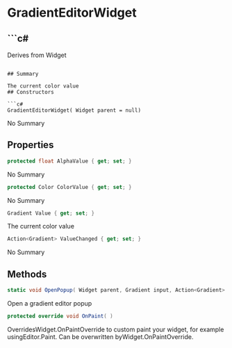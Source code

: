 # GradientEditorWidget

## ```c#
Derives from Widget
```

## Summary

The current color value
## Constructors

```c#
GradientEditorWidget( Widget parent = null) 
```
No Summary
## Properties

```c#
protected float AlphaValue { get; set; } 
```
No Summary
```c#
protected Color ColorValue { get; set; } 
```
No Summary
```c#
Gradient Value { get; set; } 
```
The current color value
```c#
Action<Gradient> ValueChanged { get; set; } 
```
No Summary
## Methods

```c#
static void OpenPopup( Widget parent, Gradient input, Action<Gradient> onChange) 
```
Open a gradient editor popup
```c#
protected override void OnPaint( ) 
```
OverridesWidget.OnPaintOverride to custom paint your widget, for example usingEditor.Paint. Can be overwritten byWidget.OnPaintOverride.
